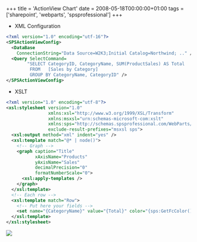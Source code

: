 +++
title = 'ActionView Chart'
date = 2008-05-18T00:00:00+01:00
tags = ['sharepoint', 'webparts', 'spsprofessional']
+++

- XML Configuration

```xml 
<?xml version="1.0" encoding="utf-16"?>
<SPSActionViewConfig>
  <DataBase 
    ConnectionString="Data Source=W2K3;Initial Catalog=Northwind; .." />
  <Query SelectCommand=
        "SELECT CategoryID, CategoryName, SUM(ProductSales) AS Total
         FROM   [Sales by Category]
         GROUP BY CategoryName, CategoryID" />
</SPSActionViewConfig>
```

- XSLT

```xml
<?xml version="1.0" encoding="utf-8"?>
<xsl:stylesheet version="1.0" 
                xmlns:xsl="http://www.w3.org/1999/XSL/Transform" 
                xmlns:msxsl="urn:schemas-microsoft-com:xslt" 
                xmlns:sps="http://schemas.spsprofessional.com/WebParts/SPSXSLT" 
                exclude-result-prefixes="msxsl sps">
  <xsl:output method="xml" indent="yes" />
  <xsl:template match="@* | node()">
    <!-- Graph -->
    <graph caption="Title" 
           xAxisName="Products" 
           yAxisName="Sales" 
           decimalPrecision="0" 
           formatNumberScale="0">
      <xsl:apply-templates />
    </graph>
  </xsl:template>
  <!-- Each row -->
  <xsl:template match="Row">
    <!-- Put here your fields -->
    <set name="{CategoryName}" value="{Total}" color="{sps:GetFcColor()}" />
  </xsl:template>
</xsl:stylesheet>
```

![](/images/Sharepoint/ActionViewChartAlpha2.gif)
 
 
